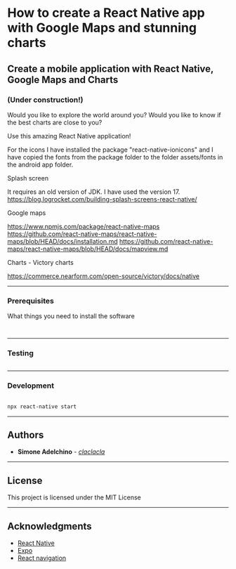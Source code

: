 # How to create a React Native app with Google Maps and stunning charts

## Create a mobile application with React Native, Google Maps and Charts

### (Under construction!)

Would you like to explore the world around you? Would you like to know if the best charts are close to you?

Use this amazing React Native application!

For the icons I have installed the package "react-native-ionicons" and I have copied the fonts from the package folder to the folder assets/fonts in the android app folder.

Splash screen

It requires an old version of JDK. I have used the version 17.
https://blog.logrocket.com/building-splash-screens-react-native/ 

Google maps

https://www.npmjs.com/package/react-native-maps 
https://github.com/react-native-maps/react-native-maps/blob/HEAD/docs/installation.md
https://github.com/react-native-maps/react-native-maps/blob/HEAD/docs/mapview.md

Charts - Victory charts

https://commerce.nearform.com/open-source/victory/docs/native 


--------------------------------------------------------------------------------

### Prerequisites

What things you need to install the software

```


```

--------------------------------------------------------------------------------

### Testing

```bash


```

--------------------------------------------------------------------------------

### Development

```bash

npx react-native start

```


--------------------------------------------------------------------------------

## Authors

- **Simone Adelchino** - [_claclacla_](https://twitter.com/_claclacla_)

--------------------------------------------------------------------------------

## License

This project is licensed under the MIT License

--------------------------------------------------------------------------------

## Acknowledgments

- [React Native](https://facebook.github.io/react-native)
- [Expo](https://expo.io)
- [React navigation](https://reactnavigation.org)